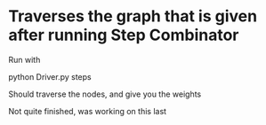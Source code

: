 # Traverses the graph that is given after running Step Combinator

Run with 

python Driver.py steps

Should traverse the nodes, and give you the weights

Not quite finished, was working on this last
